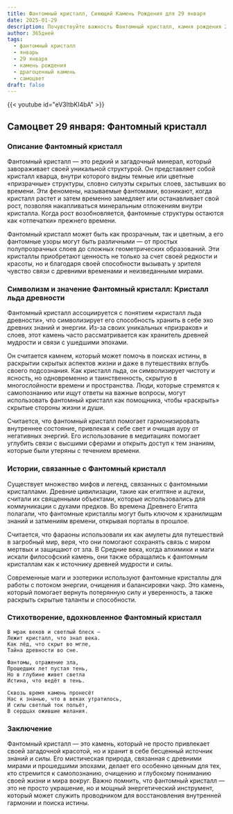 ```yaml
---
title: Фантомный кристалл, Сияющий Камень Рождения для 29 января
date: 2025-01-29
description: Почувствуйте важность Фантомный кристалл, камня рождения 29 января, который символизирует Кристалл льда древности. Пусть его красота и значение осветят ваш день.
author: 365дней
tags:
  - фантомный кристалл
  - январь
  - 29 января
  - камень рождения
  - драгоценный камень
  - самоцвет
draft: false
---
```


{{< youtube id="eV3ItbKI4bA" >}}

## Самоцвет 29 января: Фантомный кристалл

### Описание Фантомный кристалл

Фантомный кристалл — это редкий и загадочный минерал, который завораживает своей уникальной структурой. Он представляет собой кристалл кварца, внутри которого видны темные или цветные «призрачные» структуры, словно силуэты скрытых слоев, застывших во времени. Эти феномены, называемые фантомами, возникают, когда кристалл растет и затем временно замедляет или останавливает свой рост, позволяя накапливаться минеральным отложениям внутри кристалла. Когда рост возобновляется, фантомные структуры остаются как «отпечатки» прежнего времени.

Фантомный кристалл может быть как прозрачным, так и цветным, а его фантомные узоры могут быть различными — от простых полупрозрачных слоев до сложных геометрических образований. Эти кристаллы приобретают ценность не только за счет своей редкости и красоты, но и благодаря своей способности вызывать у зрителя чувство связи с древними временами и неизведанными мирами.

### Символизм и значение Фантомный кристалл: Кристалл льда древности

Фантомный кристалл ассоциируется с понятием «кристалл льда древности», что символизирует его способность хранить в себе эхо древних знаний и энергии. Из-за своих уникальных «призраков» и слоев, этот камень часто рассматривается как хранитель древней мудрости и связи с ушедшими эпохами.

Он считается камнем, который может помочь в поисках истины, в раскрытии скрытых аспектов жизни и даже в путешествиях вглубь своего подсознания. Как кристалл льда, он символизирует чистоту и ясность, но одновременно и таинственность, скрытую в многослойности времени и пространства. Люди, которые стремятся к самопознанию или ищут ответы на важные вопросы, могут использовать фантомный кристалл как помощника, чтобы «раскрыть» скрытые стороны жизни и души.

Считается, что фантомный кристалл помогает гармонизировать внутреннее состояние, привлекая к себе свет и очищая ауру от негативных энергий. Его использование в медитациях помогает углубить связи с высшими сферами и открыть доступ к тем знаниям, которые были утеряны с течением времени.

### Истории, связанные с Фантомный кристалл

Существует множество мифов и легенд, связанных с фантомными кристаллами. Древние цивилизации, такие как египтяне и ацтеки, считали их священными объектами, которые использовались для коммуникации с духами предков. Во времена Древнего Египта полагали, что фантомные кристаллы могут быть ключом к хранилищам знаний и затмениям времени, открывая порталы в прошлое.

Считается, что фараоны использовали их как амулеты для путешествий в загробный мир, веря, что они помогают сохранять связь с миром мертвых и защищают от зла. В Средние века, когда алхимики и маги искали философский камень, они также обращались к фантомным кристаллам как к источнику древней мудрости и силы.

Современные маги и эзотерики используют фантомные кристаллы для работы с потоком энергии, очищения и балансировки чакр. Это камень, который помогает вернуть потерянную силу и уверенность, а также раскрыть скрытые таланты и способности.

### Стихотворение, вдохновленное Фантомный кристалл

	В мрак веков и светлый блеск —  
	Лежит кристалл, что знал века.  
	Как лёд, что скрыт во мгле,  
	Тайна древности во сне.
	
	Фантомы, отражение зла,  
	Прошедших лет пустая тень,  
	Но в глубине живет светла  
	Истина, что ведёт в тень.
	
	Сквозь время камень пронесёт  
	Нас к знанью, что в веках утратилось,  
	И силы светлый ток польёт,  
	В сердцах ожившие желания.

### Заключение

Фантомный кристалл — это камень, который не просто привлекает своей загадочной красотой, но и хранит в себе бесценный источник знаний и силы. Его мистическая природа, связанная с древними мирами и прошедшими эпохами, делает его особенно ценным для тех, кто стремится к самопознанию, очищению и глубокому пониманию своей жизни и мира вокруг. Важно помнить, что фантомный кристалл — это не просто украшение, но и мощный энергетический инструмент, который может служить проводником для восстановления внутренней гармонии и поиска истины.